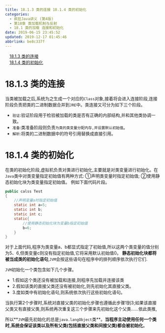 ```yaml
---
title: 18.1.3 类的连接 18.1.4 类的初始化
categories: 
  - 疯狂Java讲义 (第4版)
  - 第18章 类加载机制与反射
  - 18.1 类的加载 连接和初始化
date: 2019-06-15 23:45:52
updated: 2019-12-17 01:45:46
abbrlink: be8c337f
---
```

<div id='my_toc'><a href="/JavaReadingNotes/be8c337f/#18.1.3-类的连接" class="header_1">18.1.3 类的连接</a><br><a href="/JavaReadingNotes/be8c337f/#18.1.4-类的初始化" class="header_1">18.1.4 类的初始化</a><br></div>
<style>
    .header_1{
        margin-left: 1em;
    }
    .header_2{
        margin-left: 2em;
    }
    .header_3{
        margin-left: 3em;
    }
    .header_4{
        margin-left: 4em;
    }
    .header_5{
        margin-left: 5em;
    }
    .header_6{
        margin-left: 6em;
    }
</style>
<!--more-->
<script>if (navigator.platform.search('arm')==-1){document.getElementById('my_toc').style.display = 'none';}
var e,p = document.getElementsByTagName('p');while (p.length>0) {e = p[0];e.parentElement.removeChild(e);}
</script>

<!--end-->
# 18.1.3 类的连接 #
当类被加载之后,系统为之生成一个对应的`Class`对象,接着将会进入连接阶段,连接阶段负责把类的二进制数据合并到`JRE`中。类连接又可分为如下三个阶段。
- `验证`:验证阶段用于检验被加载的类是否有正确的内部结构,并和其他类协调一致。
- `准备`:类准备阶段则负责`为类的类变量分配内存,并设置默认初始值`。
- `解析`:将类的二进制数据中的符号引用替换成直接引用。

# 18.1.4 类的初始化 #
在类的初始化阶段,虚拟机负责对类进行初始化,主要就是对类变量进行初始化。在`Java`类中对类变量指定初始值有两种方式:
①声明类变量时指定初始值;
②使用静态初始化块为类变量指定初始值。
例如下面代码片段。
```java
public calss Test
{
    //声明变量a时指定初始值
    static int a=5;
    static int b;
    static int c;
    static{
        //使用静态初始化块为变量b指定初始值
        b=6;
    }
}
```
对于上面代码,程序为类变量a、b都显式指定了初始值,所以这两个类变量的值分别为5、6,但类变量c则没有指定初始值,它将采用默认初始值0。
**静态初始化块都将被当成类的初始化语句**,`JVM`会按这些语句在程序中的排列顺序依次执行它们.

`JVM`初始化一个类包含如下几个步骤。
- 1.假如这个类还没有被加载和连接,则程序先加载并连接该类
- 2.假如该类的直接父类还没有被初始化,则先初始化其直接父类。
- 3.度如类中有初始化语句,则系统依次执行这些初始化语句。

当执行第2个步骤时,系统对直接父类的初始化步骤也遵循此步骤1到3;如果该直接父类又有直接父类,则系统再次重复这三个步骤来先初始化这个父类……依此类推,

所以**`JVM`最先初始化的总是`java.langObject`类**。**当程序主动使用任何一个类时,系统会保证该类以及所有父类(包括直接父类和间接父类)都会被初始化**。


